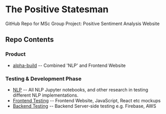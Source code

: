 # The Positive Statesman
GitHub Repo for MSc Group Project: Positive Sentiment Analysis Website

## Repo Contents
### Product
- [alpha-build](alpha-build) -- Combined 'NLP' and Frontend Website

### Testing & Development Phase
- [NLP](nlp-testing) -- All NLP Jupyter notebooks, and other research in testing different NLP implementations.
- [Frontend Testing](frontend-testing) -- Frontend Website, JavaScript, React etc mockups
- [Backend Testing](backend-testing) -- Backend Server-side testing e.g. Firebase, AWS
